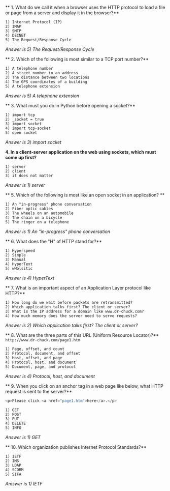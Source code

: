 ** 1. What do we call it when a browser uses the HTTP protocol to load a file or page from a server and display it in the browser?**


    1) Internet Protocol (IP)
    2) IMAP
    3) SMTP
    4) DECNET
    5) The Request/Response Cycle

_Answer is 5) The Request/Response Cycle_

** 2. Which of the following is most similar to a TCP port number?**

    1) A telephone number
    2) A street number in an address
    3) The distance between two locations
    4) The GPS coordinates of a building
    5) A telephone extension

_Answer is 5) A telephone extension_

** 3. What must you do in Python before opening a socket?**

    1) import tcp
    2) _socket = true
    3) import socket
    4) import tcp-socket
    5) open socket

_Answer is 3) import socket_

**4. In a client-server application on the web using sockets, which must come up first?**

    1) server
    2) client
    3) it does not matter

_Answer is 1) server_

** 5. Which of the following is most like an open socket in an application? **

    1) An "in-progress" phone conversation
    2) Fiber optic cables
    3) The wheels on an automobile
    4) The chain on a bicycle
    5) The ringer on a telephone

_Answer is 1) An "in-progress" phone conversation_

** 6. What does the "H" of HTTP stand for?**

    1) Hyperspeed
    2) Simple
    3) Manual
    4) HyperText
    5) wHolsitic

_Answer is 4) HyperText_

** 7. What is an important aspect of an Application Layer protocol like HTTP?**

    1) How long do we wait before packets are retransmitted?
    2) Which application talks first? The client or server?
    3) What is the IP address for a domain like www.dr-chuck.com?
    4) How much memory does the server need to serve requests?

_Answer is 2) Which application talks first? The client or server?_

** 8. What are the three parts of this URL (Uniform Resource Locator)?**
``` http://www.dr-chuck.com/page1.htm ```

    1) Page, offset, and count
    2) Protocol, document, and offset
    3) Host, offset, and page
    4) Protocol, host, and document
    5) Document, page, and protocol

_Answer is 4) Protocol, host, and document_

** 9. When you click on an anchor tag in a web page like below, what HTTP request is sent to the server?**
```Python
<p>Please click <a href="page1.htm">here</a>.</p>
```

    1) GET
    2) POST
    3) PUT
    4) DELETE
    5) INFO

_Answer is 1) GET_

** 10. Which organization publishes Internet Protocol Standards?**

    1) IETF
    2) IMS
    3) LDAP
    4) SCORM
    5) SIFA

_Amswer is 1) IETF_
